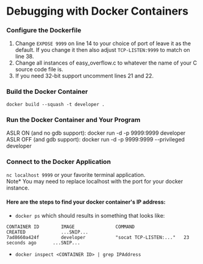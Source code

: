 # Debugging with Docker Containers

### Configure the Dockerfile
1. Change ```EXPOSE 9999``` on line 14 to your choice of port of leave it as the default. If you change it then also adjust ```TCP-LISTEN:9999``` to match on line 38.
2. Change all instances of easy_overflow.c to whatever the name of your C source code file is.
3. If you need 32-bit support uncomment lines 21 and 22.

### Build the Docker Container
```docker build --squash -t developer .```

### Run the Docker Container and Your Program
ASLR ON (and no gdb support): docker run -d -p 9999:9999 developer  
ASLR OFF (and gdb support): docker run -d -p 9999:9999 --privileged developer  

### Connect to the Docker Application
```nc localhost 9999``` or your favorite terminal application.  
Note* You may need to replace localhost with the port for your docker instance.

#### Here are the steps to find your docker container's IP address:
 * ```docker ps``` which should results in something that looks like:
```
CONTAINER ID        IMAGE               COMMAND                  CREATED             ...SNIP...
7ad8660a424f        developer           "socat TCP-LISTEN:..."   23 seconds ago      ...SNIP...
```
 * ```docker inspect <CONTAINER ID> | grep IPAddress```

